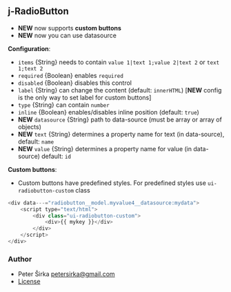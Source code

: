## j-RadioButton

- __NEW__ now supports __custom buttons__
- __NEW__ now you can use datasource

__Configuration__:

- `items` {String} needs to contain `value 1|text 1;value 2|text 2` or `text 1;text 2`
- `required` {Boolean} enables `required`
- `disabled` {Boolean} disables this control
- `label` {String} can change the content (default: `innerHTML`) [__NEW__ config is the only way to set label for custom buttons]
- `type` {String} can contain `number`
- `inline` {Boolean} enables/disables inline position (default: `true`)
- __NEW__ `datasource` {String} path to data-source (must be array or array of objects)
- __NEW__ `text` {String} determines a property name for text (in data-source), default: `name`
- __NEW__ `value` {String} determines a property name for value (in data-source) default: `id`

__Custom buttons__:

- Custom buttons have predefined styles. For predefined styles use `ui-radiobutton-custom` class

```javascript
<div data---="radiobutton__model.myvalue4__datasource:mydata">
	<script type="text/html">
		<div class="ui-radiobutton-custom">
			<div>{{ mykey }}</div>
		</div>
	</script>
</div>
```

### Author

- Peter Širka <petersirka@gmail.com>
- [License](https://www.totaljs.com/license/)
